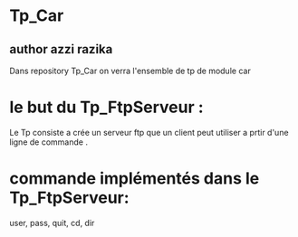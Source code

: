 # Tp_Car
## author azzi razika

Dans repository Tp_Car on verra  l'ensemble de tp de module car 

# le but du Tp_FtpServeur  :
Le Tp consiste a crée un serveur ftp que un client peut utiliser a prtir d'une ligne de commande .

# commande implémentés dans le Tp_FtpServeur: 
user, pass, quit, cd, dir  
